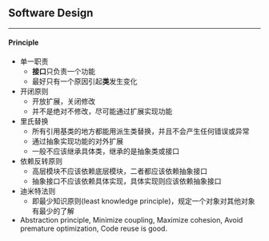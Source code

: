 ## Software Design
---

#### Principle
- 单一职责
    - **接口**只负责一个功能
    - 最好只有一个原因引起**类**发生变化
- 开闭原则
    - 开放扩展，关闭修改
    - 并不是绝对不修改，尽可能通过扩展实现功能
- 里氏替换
    - 所有引用基类的地方都能用派生类替换，并且不会产生任何错误或异常
    - 通过抽象实现功能的对外扩展
    - 一般不应该继承具体类，继承的是抽象类或接口
- 依赖反转原则
    - 高层模块不应该依赖底层模块，二者都应该依赖抽象接口
    - 抽象接口不应该依赖具体实现，具体实现则应该依赖抽象接口
- 迪米特法则
    - 即最少知识原则(least knowledge principle)，规定一个对象对其他对象有最少的了解
- Abstraction principle, Minimize coupling, Maximize cohesion, Avoid premature optimization, Code reuse is good.
